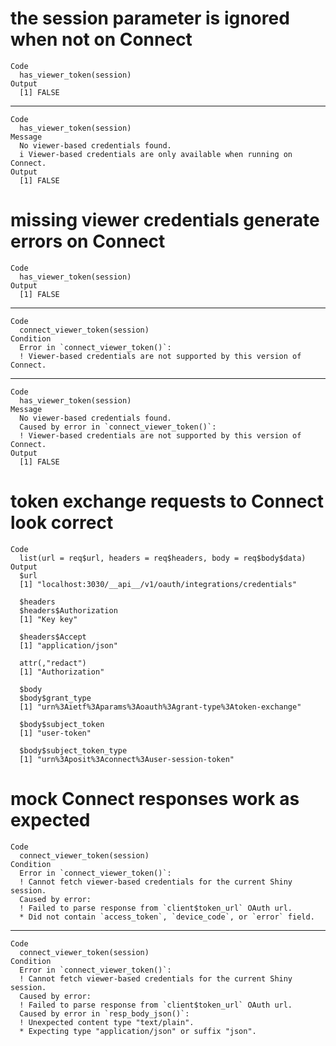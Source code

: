 # the session parameter is ignored when not on Connect

    Code
      has_viewer_token(session)
    Output
      [1] FALSE

---

    Code
      has_viewer_token(session)
    Message
      No viewer-based credentials found.
      i Viewer-based credentials are only available when running on Connect.
    Output
      [1] FALSE

# missing viewer credentials generate errors on Connect

    Code
      has_viewer_token(session)
    Output
      [1] FALSE

---

    Code
      connect_viewer_token(session)
    Condition
      Error in `connect_viewer_token()`:
      ! Viewer-based credentials are not supported by this version of Connect.

---

    Code
      has_viewer_token(session)
    Message
      No viewer-based credentials found.
      Caused by error in `connect_viewer_token()`:
      ! Viewer-based credentials are not supported by this version of Connect.
    Output
      [1] FALSE

# token exchange requests to Connect look correct

    Code
      list(url = req$url, headers = req$headers, body = req$body$data)
    Output
      $url
      [1] "localhost:3030/__api__/v1/oauth/integrations/credentials"
      
      $headers
      $headers$Authorization
      [1] "Key key"
      
      $headers$Accept
      [1] "application/json"
      
      attr(,"redact")
      [1] "Authorization"
      
      $body
      $body$grant_type
      [1] "urn%3Aietf%3Aparams%3Aoauth%3Agrant-type%3Atoken-exchange"
      
      $body$subject_token
      [1] "user-token"
      
      $body$subject_token_type
      [1] "urn%3Aposit%3Aconnect%3Auser-session-token"
      
      

# mock Connect responses work as expected

    Code
      connect_viewer_token(session)
    Condition
      Error in `connect_viewer_token()`:
      ! Cannot fetch viewer-based credentials for the current Shiny session.
      Caused by error:
      ! Failed to parse response from `client$token_url` OAuth url.
      * Did not contain `access_token`, `device_code`, or `error` field.

---

    Code
      connect_viewer_token(session)
    Condition
      Error in `connect_viewer_token()`:
      ! Cannot fetch viewer-based credentials for the current Shiny session.
      Caused by error:
      ! Failed to parse response from `client$token_url` OAuth url.
      Caused by error in `resp_body_json()`:
      ! Unexpected content type "text/plain".
      * Expecting type "application/json" or suffix "json".

